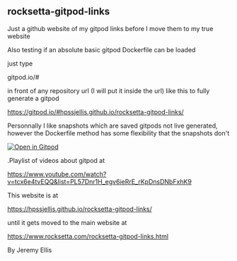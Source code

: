 ## rocksetta-gitpod-links
Just a github website of my gitpod links before I move them to my true website

Also testing if an absolute basic gitpod Dockerfile can be loaded

just type 

gitpod.io/#


in front of any repository url (I will put it inside the url) like this to fully generate a gitpod

https://gitpod.io/#hpssjellis.github.io/rocksetta-gitpod-links/


Personnally I like snapshots which are saved gitpods not live generated, however the Dockerfile method has some flexibility that the snapshots don't


[![Open in Gitpod](https://gitpod.io/button/open-in-gitpod.svg)](https://gitpod.io/#snapshot/f07fe081-4d43-451c-abcc-014d267f1d12)



.Playlist of videos about gitpod at 

https://www.youtube.com/watch?v=tcx6e4tvEQQ&list=PL57Dnr1H_egv6ieRrE_rKpDnsDNbFxhK9





This website is at

https://hpssjellis.github.io/rocksetta-gitpod-links/



until it gets moved to the main website at

https://www.rocksetta.com/rocksetta-gitpod-links.html



By Jeremy Ellis
